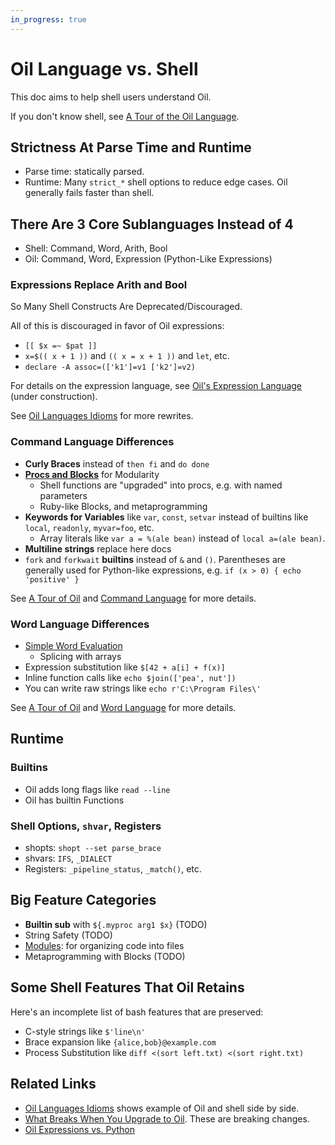 ```yaml
---
in_progress: true
---
```


Oil Language vs. Shell
==========================

This doc aims to help shell users understand Oil.

If you don't know shell, see [A Tour of the Oil
Language](oil-language-tour.html).

<div id="toc">
</div>

## Strictness At Parse Time and Runtime

- Parse time: statically parsed.
- Runtime: Many `strict_*` shell options to reduce edge cases.  Oil generally
  fails faster than shell.

## There Are 3 Core Sublanguages Instead of 4

- Shell: Command, Word, Arith, Bool
- Oil: Command, Word, Expression (Python-Like Expressions)

### Expressions Replace Arith and Bool

So Many Shell Constructs Are Deprecated/Discouraged.

All of this is discouraged in favor of Oil expressions:

- `[[ $x =~ $pat ]]`
- `x=$(( x + 1 ))` and `(( x = x + 1 ))` and `let`, etc.
- `declare -A assoc=(['k1']=v1 ['k2']=v2)`

For details on the expression language, see [Oil's Expression
Language](expression-language.html) (under construction).

See [Oil Languages Idioms](idioms.html) for more rewrites.

### Command Language Differences

- **Curly Braces** instead of `then fi` and `do done`
- **[Procs and Blocks](proc-block-func.html)** for Modularity
  - Shell functions are "upgraded" into procs, e.g. with named parameters
  - Ruby-like Blocks, and metaprogramming
- **Keywords for Variables** like `var`, `const`, `setvar` instead of builtins
  like `local`, `readonly`, `myvar=foo`, etc.
  - Array literals like `var a = %(ale bean)` instead of `local a=(ale bean)`.
- **Multiline strings** replace here docs
- `fork` and `forkwait` **builtins** instead of `&` and `()`.  Parentheses are
  generally used for Python-like expressions, e.g. `if (x > 0) { echo
  'positive' }`

See [A Tour of Oil](oil-language-tour.html) and [Command
Language](command-language.html) for more details.

### Word Language Differences

- [Simple Word Evaluation](simple-word-eval.html)
  - Splicing with arrays
- Expression substitution like `$[42 + a[i] + f(x)]`
- Inline function calls like `echo $join(['pea', nut'])`
- You can write raw strings like `echo r'C:\Program Files\'`

See [A Tour of Oil](oil-language-tour.html) and [Word
Language](word-language.html) for more details.

## Runtime

### Builtins

- Oil adds long flags like `read --line`
- Oil has builtin Functions

### Shell Options, `shvar`, Registers

- shopts: `shopt --set parse_brace`
- shvars: `IFS`, `_DIALECT`
- Registers: `_pipeline_status`, `_match()`, etc.

## Big Feature Categories

- **Builtin sub** with `${.myproc arg1 $x}` (TODO)
- String Safety (TODO)
- [Modules](modules.html): for organizing code into files
- Metaprogramming with Blocks (TODO)

## Some Shell Features That Oil Retains

Here's an incomplete list of bash features that are preserved:

- C-style strings like `$'line\n'`
- Brace expansion like `{alice,bob}@example.com`
- Process Substitution like `diff <(sort left.txt) <(sort right.txt)`

## Related Links

- [Oil Languages Idioms](idioms.html) shows example of Oil and shell side by
  side.
- [What Breaks When You Upgrade to Oil](upgrade-breakage.html).  These are
  breaking changes.
- [Oil Expressions vs. Python](oil-vs-python.html)
